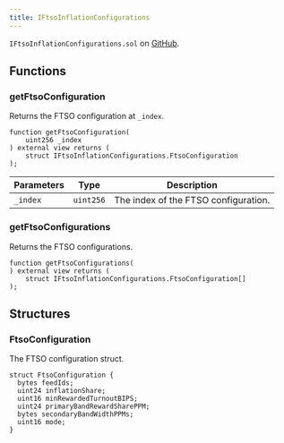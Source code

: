 ```yaml
---
title: IFtsoInflationConfigurations
---
```


<!-- This is an autogenerated file. Do not edit! -->

`IFtsoInflationConfigurations.sol` on [GitHub](https://github.com/flare-foundation/flare-smart-contracts-v2/blob/main/contracts/userInterfaces/IFtsoInflationConfigurations.sol).

## Functions

### getFtsoConfiguration

Returns the FTSO configuration at `_index`.

```solidity
function getFtsoConfiguration(
    uint256 _index
) external view returns (
    struct IFtsoInflationConfigurations.FtsoConfiguration
);
```

| Parameters | Type      | Description                          |
| ---------- | --------- | ------------------------------------ |
| `_index`   | `uint256` | The index of the FTSO configuration. |

### getFtsoConfigurations

Returns the FTSO configurations.

```solidity
function getFtsoConfigurations(
) external view returns (
    struct IFtsoInflationConfigurations.FtsoConfiguration[]
);
```

## Structures

### FtsoConfiguration

The FTSO configuration struct.

```solidity
struct FtsoConfiguration {
  bytes feedIds;
  uint24 inflationShare;
  uint16 minRewardedTurnoutBIPS;
  uint24 primaryBandRewardSharePPM;
  bytes secondaryBandWidthPPMs;
  uint16 mode;
}
```
